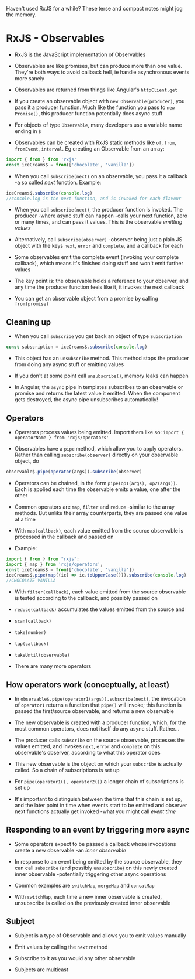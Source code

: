 Haven't used RxJS for a while? These terse and compact notes might jog the memory.

RxJS - Observables
==================

* RxJS is the JavaScript implementation of Observables

* Observables are like promises, but can produce more than one value. They're both ways to avoid callback hell, ie handle asynchronous events more sanely

* Observables are returned from things like Angular's `httpClient.get`

* If you create an observable object with `new Observable(producer)`, you pass it a producer function. Much like the function you pass to `new Promise()`, this producer function potentially does async stuff

* For objects of type `Observable`, many developers use a variable name ending in `$`
 <!-- https://medium.com/@benlesh/observables-and-finnish-notation-df8356ed1c9b -->

* Observables can be created with RxJS static methods like `of`, `from`, `fromEvent`, `interval`. Eg creating an Observable from an array:
```javascript
import { from } from 'rxjs'
const iceCreams$ = from(['chocolate', 'vanilla'])
```

* When you call `subscribe(next)` on an observable, you pass it a callback -a so called *next* function. Example: 
```javascript
iceCreams$.subscribe(console.log) 
//console.log is the next function, and is invoked for each flavour
```

* When you call `subscribe(next)`, the producer function is invoked. The producer -where async stuff can happen -calls your next function, zero or many times, and can pass it values. This is the observable *emitting values* 

* Alternatively, call `subscribe(observer)` -observer being just a plain JS object with the keys `next`, `error` and `complete`, and a callback for each

* Some observables emit the complete event (invoking your complete callback), which means it's finished doing stuff and won't emit further values

* The key point is: the observable holds a reference to your observer, and any time the producer function feels like it, it invokes the next callback

* You can get an observable object from a promise by calling `from(promise)`


Cleaning up
-----------

* When you call `subscribe` you get back an object of type `Subscription`
```javascript
const subscription = iceCreams$.subscribe(console.log)
```

* This object has an `unsubscribe` method. This method stops the producer from doing any async stuff or emitting values

* If you don't at some point call `unsubscribe()`, memory leaks can happen

* In Angular, the `async` pipe in templates subscribes to an observable or promise and returns the latest value it emitted. When the component gets destroyed, the async pipe unsubscribes automatically!


Operators
---------

* Operators process values being emitted. Import them like so: `import { operatorName } from 'rxjs/operators'` 

* Observables have a `pipe` method, which allow you to apply operators. Rather than calling `subscribe(observer)` directly on your observable object, do 
```javascript
observable$.pipe(operator(args)).subscribe(observer)
```

* Operators can be chained, in the form `pipe(op1(args), op2(args))`. Each is applied each time the observable emits a value, one after the other

* Common operators are `map`, `filter` and `reduce` -similar to the array methods. But unlike their array counterparts, they are passed one value at a time

* With `map(callback)`, each value emitted from the source observable is processed in the callback and passed on 

* Example:
```javascript
import { from } from "rxjs";
import { map } from 'rxjs/operators';
const iceCreams$ = from(['chocolate', 'vanilla'])
iceCreams$.pipe(map((ic) => ic.toUpperCase())).subscribe(console.log)
//CHOCOLATE VANILLA
```

* With `filter(callback)`, each value emitted from the source observable is tested according to the callback, and possibly passed on

* `reduce(callback)` accumulates the values emitted from the source and 

* `scan(callback)` 

* `take(number)` 

* `tap(callback)`

* `takeUntil(observable)` 

* There are many more operators

<!--

Error handling
--------------
https://rxjs-dev.firebaseapp.com/api/operators/catchError

* Error handling also uses operators
```javascript
import { catchError } from 'rxjs/operators'
.pipe(
  catchError(errorHandlingFunction)
)
```
-->

How operators work (conceptually, at least)
-------------------------------------------

* In `observable$.pipe(operator1(args)).subscribe(next)`, the invocation of `operator1` returns a function that `pipe()` will invoke; this function is passed the first/source observable, and returns a new observable 

* The new observable is created with a producer function, which, for the most common operators, does not itself do any async stuff. Rather...

* The producer calls `subscribe` on the source observable, processes the values emitted, and invokes `next`, `error` and `complete` on this observable's observer, according to what this operator does

* This new observable is the object on which your `subscribe` is actually called. So a chain of subscriptions is set up

* For `pipe(operator1(), operator2())` a longer chain of subscriptions is set up

* It's important to distinguish between the time that this chain is set up, and the later point in time when events start to be emitted and observer next functions actually get invoked -what you might call *event time* 


Responding to an event by triggering more async
-----------------------------------------------

* Some operators expect to be passed a callback whose invocations create a new observable -an *inner observable*

* In response to an event being emitted by the source observable, they can call `subscribe` (and possibly `unsubscribe`) on this newly created inner observable -potentially triggering other async operations

* Common examples are `switchMap`, `mergeMap` and `concatMap`

* With `switchMap`, each time a new inner observable is created, unsubscribe is called on the previously created inner observable

<!-- * Example TODO -->



Subject
-------

* Subject is a type of Observable and allows you to emit values manually

* Emit values by calling the `next` method

* Subscribe to it as you would any other observable


* Subjects are multicast
